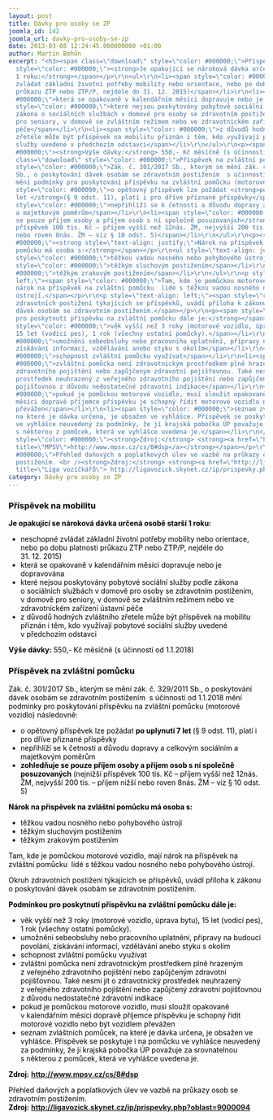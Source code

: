 ```yaml
---
layout: post
title: Dávky pro osoby se ZP
joomla_id: 142
joomla_url: davky-pro-osoby-se-zp
date: 2013-03-08 12:24:45.000000000 +01:00
author: Martin Bohůn
excerpt: "<h3><span class=\"download\" style=\"color: #000000;\">Příspěvek na mobilitu</span></h3>\r\n<p><span
  style=\"color: #000000;\"><strong>Je opakující se nároková dávka určená osobě starší
  1 roku:</strong></span></p>\r\n<ul>\r\n<li><span style=\"color: #000000;\">neschopné
  zvládat základní životní potřeby mobility nebo orientace, nebo po dobu platnosti
  průkazu ZTP nebo ZTP/P, nejdéle do 31. 12. 2015)</span></li>\r\n<li><span style=\"color:
  #000000;\">která se opakovaně v kalendářním měsíci dopravuje nebo je dopravována</span></li>\r\n<li><span
  style=\"color: #000000;\">které nejsou poskytovány pobytové sociální služby podle
  zákona o sociálních službách v domově pro osoby se zdravotním postižením, v domově
  pro seniory, v domově se zvláštním režimem nebo ve zdravotnickém zařízení ústavní
  péče</span></li>\r\n<li><span style=\"color: #000000;\">z důvodů hodných zvláštního
  zřetele může být příspěvek na mobilitu přiznán i těm, kdo využívají pobytové sociální
  služby uvedené v předchozím odstavci</span></li>\r\n</ul>\r\n<p><span style=\"color:
  #000000;\"><strong>Výše dávky:</strong> 550,- Kč měsíčně (s účinností od 1.1.2018)</span></p>\r\n<h3><span
  class=\"download\" style=\"color: #000000;\">Příspěvek na zvláštní pomůcku</span></h3>\r\n<p><span
  style=\"color: #000000;\">Zák. č. 301/2017 Sb., kterým se mění zák. č. 329/2011
  Sb., o poskytování dávek osobám se zdravotním postižením  s účinností od 1.1.2018
  mění podmínky pro poskytování příspěvku na zvláštní pomůcku (motorové vozidlo) následovně:</span></p>\r\n<ul>\r\n<li><span
  style=\"color: #000000;\">o opětovný příspěvek lze požádat <strong>po uplynutí 7
  let </strong>(§ 9 odst. 11), platí i pro dříve přiznané příspěvky</span></li>\r\n<li><span
  style=\"color: #000000;\">nepřihlíží se k četnosti a důvodu dopravy a celkovým sociálním
  a majetkovým poměrům</span></li>\r\n<li><span style=\"color: #000000;\"><strong>zohledňuje
  se pouze příjem osoby a příjem osob s ní společně posuzovaných</strong> (nejnižší
  příspěvek 100 tis. Kč – příjem vyšší než 12nás. ŽM, nejvyšší 200 tis. – příjem nižší
  nebo roven 8nás. ŽM – viz § 10 odst. 5)</span></li>\r\n</ul>\r\n<p><span style=\"color:
  #000000;\"><strong style=\"text-align: justify;\">Nárok na příspěvek na zvláštní
  pomůcku má osoba s:</strong></span></p>\r\n<ul style=\"text-align: justify;\">\r\n<li><span
  style=\"color: #000000;\">těžkou vadou nosného nebo pohybového ústrojí</span></li>\r\n<li><span
  style=\"color: #000000;\">těžkým sluchovým postižením</span></li>\r\n<li><span style=\"color:
  #000000;\">těžkým zrakovým postižením</span></li>\r\n</ul>\r\n<p style=\"text-align:
  left;\"><span style=\"color: #000000;\">Tam, kde je pomůckou motorové vozidlo, mají
  nárok na příspěvek na zvláštní pomůcku  lidé s těžkou vadou nosného nebo pohybového
  ústrojí.</span></p>\r\n<p style=\"text-align: left;\"><span style=\"color: #000000;\">Okruh
  zdravotních postižení týkajících se příspěvků, uvádí příloha k zákonu o poskytování
  dávek osobám se zdravotním postižením.</span></p>\r\n<p><span style=\"color: #000000;\"><strong>Podmínkou
  pro poskytnutí příspěvku na zvláštní pomůcku dále je:</strong></span></p>\r\n<ul>\r\n<li><span
  style=\"color: #000000;\">věk vyšší než 3 roky (motorové vozidlo, úprava bytu),
  15 let (vodicí pes), 1 rok (všechny ostatní pomůcky).</span></li>\r\n<li><span style=\"color:
  #000000;\">umožnění sebeobsluhy nebo pracovního uplatnění, přípravy na budoucí povolání,
  získávání informací, vzdělávání anebo styku s okolím</span></li>\r\n<li><span style=\"color:
  #000000;\">schopnost zvláštní pomůcku využívat</span></li>\r\n<li><span style=\"color:
  #000000;\">zvláštní pomůcka není zdravotnickým prostředkem plně hrazeným z veřejného
  zdravotního pojištění nebo zapůjčeným zdravotní pojišťovnou. Také nesmí jít o zdravotnický
  prostředek neuhrazený z veřejného zdravotního pojištění nebo zapůjčený zdravotní
  pojišťovnou z důvodu nedostatečné zdravotní indikace</span></li>\r\n<li><span style=\"color:
  #000000;\">pokud je pomůckou motorové vozidlo, musí sloužit opakovaně v kalendářním
  měsíci dopravě příjemce příspěvku je schopný řídit motorové vozidlo nebo být vozidlem
  převážen</span></li>\r\n<li><span style=\"color: #000000;\">seznam zvláštních pomůcek,
  na které je dávka určena, je obsažen ve vyhlášce. Příspěvek se poskytuje i na pomůcku
  ve vyhlášce neuvedený za podmínky, že jí krajská pobočka ÚP považuje za srovnatelnou
  s některou z pomůcek, která ve vyhlášce uvedena je.</span></li>\r\n</ul>\r\n<p><span
  style=\"color: #000000;\"><strong>Zdroj:</strong> <strong><a href=\"http://www.mpsv.cz/cs/8#dsp\"
  title=\"MPSV\">http://www.mpsv.cz/cs/8#dsp</a></strong></span></p>\r\n<p><span style=\"color:
  #000000;\">Přehled daňových a poplatkových úlev ve vazbě na průkazy osob se zdravotním
  postižením. <br /><strong>Zdroj:</strong> <strong><a href=\"http://ligavozick.skynet.cz/ip/prispevky.php?oblast=9000094\"
  title=\"Liga vozíčkářů\"> http://ligavozick.skynet.cz/ip/prispevky.php?oblast=9000094</a></strong></span></p>"
category: Dávky pro osoby se ZP
---
```

<h3><span class="download" style="color: #000000;">Příspěvek na mobilitu</span></h3>
<p><span style="color: #000000;"><strong>Je opakující se nároková dávka určená osobě starší 1 roku:</strong></span></p>
<ul>
<li><span style="color: #000000;">neschopné zvládat základní životní potřeby mobility nebo orientace, nebo po dobu platnosti průkazu ZTP nebo ZTP/P, nejdéle do 31. 12. 2015)</span></li>
<li><span style="color: #000000;">která se opakovaně v kalendářním měsíci dopravuje nebo je dopravována</span></li>
<li><span style="color: #000000;">které nejsou poskytovány pobytové sociální služby podle zákona o sociálních službách v domově pro osoby se zdravotním postižením, v domově pro seniory, v domově se zvláštním režimem nebo ve zdravotnickém zařízení ústavní péče</span></li>
<li><span style="color: #000000;">z důvodů hodných zvláštního zřetele může být příspěvek na mobilitu přiznán i těm, kdo využívají pobytové sociální služby uvedené v předchozím odstavci</span></li>
</ul>
<p><span style="color: #000000;"><strong>Výše dávky:</strong> 550,- Kč měsíčně (s účinností od 1.1.2018)</span></p>
<h3><span class="download" style="color: #000000;">Příspěvek na zvláštní pomůcku</span></h3>
<p><span style="color: #000000;">Zák. č. 301/2017 Sb., kterým se mění zák. č. 329/2011 Sb., o poskytování dávek osobám se zdravotním postižením  s účinností od 1.1.2018 mění podmínky pro poskytování příspěvku na zvláštní pomůcku (motorové vozidlo) následovně:</span></p>
<ul>
<li><span style="color: #000000;">o opětovný příspěvek lze požádat <strong>po uplynutí 7 let </strong>(§ 9 odst. 11), platí i pro dříve přiznané příspěvky</span></li>
<li><span style="color: #000000;">nepřihlíží se k četnosti a důvodu dopravy a celkovým sociálním a majetkovým poměrům</span></li>
<li><span style="color: #000000;"><strong>zohledňuje se pouze příjem osoby a příjem osob s ní společně posuzovaných</strong> (nejnižší příspěvek 100 tis. Kč – příjem vyšší než 12nás. ŽM, nejvyšší 200 tis. – příjem nižší nebo roven 8nás. ŽM – viz § 10 odst. 5)</span></li>
</ul>
<p><span style="color: #000000;"><strong style="text-align: justify;">Nárok na příspěvek na zvláštní pomůcku má osoba s:</strong></span></p>
<ul style="text-align: justify;">
<li><span style="color: #000000;">těžkou vadou nosného nebo pohybového ústrojí</span></li>
<li><span style="color: #000000;">těžkým sluchovým postižením</span></li>
<li><span style="color: #000000;">těžkým zrakovým postižením</span></li>
</ul>
<p style="text-align: left;"><span style="color: #000000;">Tam, kde je pomůckou motorové vozidlo, mají nárok na příspěvek na zvláštní pomůcku  lidé s těžkou vadou nosného nebo pohybového ústrojí.</span></p>
<p style="text-align: left;"><span style="color: #000000;">Okruh zdravotních postižení týkajících se příspěvků, uvádí příloha k zákonu o poskytování dávek osobám se zdravotním postižením.</span></p>
<p><span style="color: #000000;"><strong>Podmínkou pro poskytnutí příspěvku na zvláštní pomůcku dále je:</strong></span></p>
<ul>
<li><span style="color: #000000;">věk vyšší než 3 roky (motorové vozidlo, úprava bytu), 15 let (vodicí pes), 1 rok (všechny ostatní pomůcky).</span></li>
<li><span style="color: #000000;">umožnění sebeobsluhy nebo pracovního uplatnění, přípravy na budoucí povolání, získávání informací, vzdělávání anebo styku s okolím</span></li>
<li><span style="color: #000000;">schopnost zvláštní pomůcku využívat</span></li>
<li><span style="color: #000000;">zvláštní pomůcka není zdravotnickým prostředkem plně hrazeným z veřejného zdravotního pojištění nebo zapůjčeným zdravotní pojišťovnou. Také nesmí jít o zdravotnický prostředek neuhrazený z veřejného zdravotního pojištění nebo zapůjčený zdravotní pojišťovnou z důvodu nedostatečné zdravotní indikace</span></li>
<li><span style="color: #000000;">pokud je pomůckou motorové vozidlo, musí sloužit opakovaně v kalendářním měsíci dopravě příjemce příspěvku je schopný řídit motorové vozidlo nebo být vozidlem převážen</span></li>
<li><span style="color: #000000;">seznam zvláštních pomůcek, na které je dávka určena, je obsažen ve vyhlášce. Příspěvek se poskytuje i na pomůcku ve vyhlášce neuvedený za podmínky, že jí krajská pobočka ÚP považuje za srovnatelnou s některou z pomůcek, která ve vyhlášce uvedena je.</span></li>
</ul>
<p><span style="color: #000000;"><strong>Zdroj:</strong> <strong><a href="http://www.mpsv.cz/cs/8#dsp" title="MPSV">http://www.mpsv.cz/cs/8#dsp</a></strong></span></p>
<p><span style="color: #000000;">Přehled daňových a poplatkových úlev ve vazbě na průkazy osob se zdravotním postižením. <br /><strong>Zdroj:</strong> <strong><a href="http://ligavozick.skynet.cz/ip/prispevky.php?oblast=9000094" title="Liga vozíčkářů"> http://ligavozick.skynet.cz/ip/prispevky.php?oblast=9000094</a></strong></span></p>
